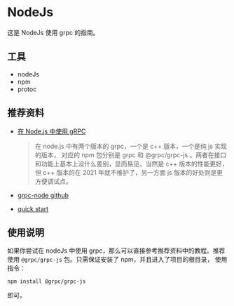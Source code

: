 # NodeJs
这是 NodeJs 使用 grpc 的指南。

## 工具

+ nodeJs
+ npm
+ protoc

## 推荐资料

+ [在 Node.js 中使用 gRPC](https://zhuanlan.zhihu.com/p/163705754)
    
    > 在 node.js 中有两个版本的 grpc，一个是 c++ 版本，一个是纯 js 实现的版本， 对应的 npm 包分别是 grpc 和 @grpc/grpc-js 。两者在接口和功能上基本上没什么差别，显而易见，当然是 c++ 版本的性能更好，但 c++ 版本的在 2021 年就不维护了，另一方面 js 版本的好处则是更方便调试点。

+ [grpc-node github](https://github.com/grpc/grpc-node)

+ [quick start](https://grpc.io/docs/languages/node/quickstart/)

## 使用说明

如果你尝试在 nodeJs 中使用 grpc，那么可以直接参考推荐资料中的教程。推荐使用 `@grpc/grpc-js` 包。只需保证安装了 npm，并且进入了项目的根目录，
使用指令：

```shell script
npm install @grpc/grpc-js 
```

即可。

                                                         